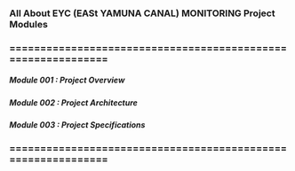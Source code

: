 ### All About EYC (EASt YAMUNA CANAL) MONITORING Project Modules
### =============================================================
##### Module 001 : Project Overview 


##### Module 002 : Project Architecture 


##### Module 003 : Project Specifications 


### =============================================================
